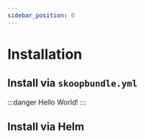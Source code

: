 ```yaml
---
sidebar_position: 0
---
```


# Installation

## Install via `skoopbundle.yml`

:::danger
Hello World!
:::
## Install via Helm
